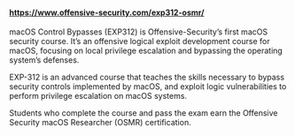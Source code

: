 #### https://www.offensive-security.com/exp312-osmr/

macOS Control Bypasses (EXP312) is Offensive-Security’s first macOS security course. It’s an offensive logical exploit development course for macOS, focusing on local privilege escalation and bypassing the operating system’s defenses.

EXP-312 is an advanced course that teaches the skills necessary to bypass security controls implemented by macOS, and exploit logic vulnerabilities to perform privilege escalation on macOS systems.

Students who complete the course and pass the exam earn the Offensive Security macOS Researcher (OSMR) certification.
